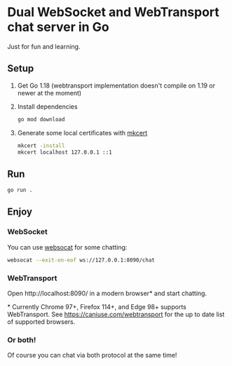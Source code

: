 # Dual WebSocket and WebTransport chat server in Go

Just for fun and learning.

## Setup

 1. Get Go 1.18 (webtransport implementation doesn't compile on 1.19 or newer at the moment)

 2. Install dependencies

     ```sh
     go mod download
     ```

 2. Generate some local certificates with [mkcert](https://github.com/FiloSottile/mkcert)

    ```sh
    mkcert -install
    mkcert localhost 127.0.0.1 ::1
    ```

## Run

```sh
go run .
```

## Enjoy

### WebSocket

You can use [websocat](https://github.com/vi/websocat) for some chatting:

```sh
websocat --exit-on-eof ws://127.0.0.1:8090/chat
```

### WebTransport

Open http://localhost:8090/ in a modern browser\* and start chatting.

\* Currently Chrome 97+, Firefox 114+, and Edge 98+ supports WebTransport. See https://caniuse.com/webtransport for the up to date list of supported browsers.

### Or both!

Of course you can chat via both protocol at the same time!
